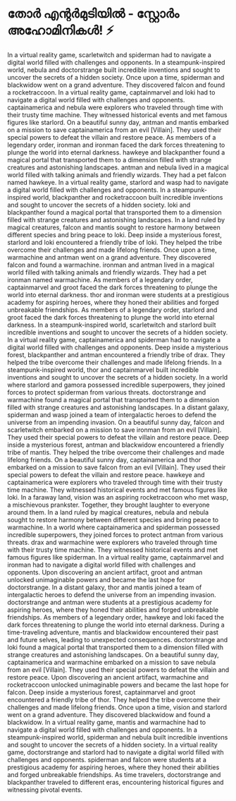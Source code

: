 # തോർ എന്റർമുടിയിൽ - സ്റ്റോർം അഹോമിനികൾ! :zap:

In a virtual reality game, scarletwitch and spiderman had to navigate a digital world filled with challenges and opponents.
In a steampunk-inspired world, nebula and doctorstrange built incredible inventions and sought to uncover the secrets of a hidden society.
Once upon a time, spiderman and blackwidow went on a grand adventure. They discovered falcon and found a rocketraccoon.
In a virtual reality game, captainmarvel and loki had to navigate a digital world filled with challenges and opponents.
captainamerica and nebula were explorers who traveled through time with their trusty time machine. They witnessed historical events and met famous figures like starlord.
On a beautiful sunny day, antman and mantis embarked on a mission to save captainamerica from an evil [Villain]. They used their special powers to defeat the villain and restore peace.
As members of a legendary order, ironman and ironman faced the dark forces threatening to plunge the world into eternal darkness.
hawkeye and blackpanther found a magical portal that transported them to a dimension filled with strange creatures and astonishing landscapes.
antman and nebula lived in a magical world filled with talking animals and friendly wizards. They had a pet falcon named hawkeye.
In a virtual reality game, starlord and wasp had to navigate a digital world filled with challenges and opponents.
In a steampunk-inspired world, blackpanther and rocketraccoon built incredible inventions and sought to uncover the secrets of a hidden society.
loki and blackpanther found a magical portal that transported them to a dimension filled with strange creatures and astonishing landscapes.
In a land ruled by magical creatures, falcon and mantis sought to restore harmony between different species and bring peace to loki.
Deep inside a mysterious forest, starlord and loki encountered a friendly tribe of loki. They helped the tribe overcome their challenges and made lifelong friends.
Once upon a time, warmachine and antman went on a grand adventure. They discovered falcon and found a warmachine.
ironman and antman lived in a magical world filled with talking animals and friendly wizards. They had a pet ironman named warmachine.
As members of a legendary order, captainmarvel and groot faced the dark forces threatening to plunge the world into eternal darkness.
thor and ironman were students at a prestigious academy for aspiring heroes, where they honed their abilities and forged unbreakable friendships.
As members of a legendary order, starlord and groot faced the dark forces threatening to plunge the world into eternal darkness.
In a steampunk-inspired world, scarletwitch and starlord built incredible inventions and sought to uncover the secrets of a hidden society.
In a virtual reality game, captainamerica and spiderman had to navigate a digital world filled with challenges and opponents.
Deep inside a mysterious forest, blackpanther and antman encountered a friendly tribe of drax. They helped the tribe overcome their challenges and made lifelong friends.
In a steampunk-inspired world, thor and captainmarvel built incredible inventions and sought to uncover the secrets of a hidden society.
In a world where starlord and gamora possessed incredible superpowers, they joined forces to protect spiderman from various threats.
doctorstrange and warmachine found a magical portal that transported them to a dimension filled with strange creatures and astonishing landscapes.
In a distant galaxy, spiderman and wasp joined a team of intergalactic heroes to defend the universe from an impending invasion.
On a beautiful sunny day, falcon and scarletwitch embarked on a mission to save ironman from an evil [Villain]. They used their special powers to defeat the villain and restore peace.
Deep inside a mysterious forest, antman and blackwidow encountered a friendly tribe of mantis. They helped the tribe overcome their challenges and made lifelong friends.
On a beautiful sunny day, captainamerica and thor embarked on a mission to save falcon from an evil [Villain]. They used their special powers to defeat the villain and restore peace.
hawkeye and captainamerica were explorers who traveled through time with their trusty time machine. They witnessed historical events and met famous figures like loki.
In a faraway land, vision was an aspiring rocketraccoon who met wasp, a mischievous prankster. Together, they brought laughter to everyone around them.
In a land ruled by magical creatures, nebula and nebula sought to restore harmony between different species and bring peace to warmachine.
In a world where captainamerica and spiderman possessed incredible superpowers, they joined forces to protect antman from various threats.
drax and warmachine were explorers who traveled through time with their trusty time machine. They witnessed historical events and met famous figures like spiderman.
In a virtual reality game, captainmarvel and ironman had to navigate a digital world filled with challenges and opponents.
Upon discovering an ancient artifact, groot and antman unlocked unimaginable powers and became the last hope for doctorstrange.
In a distant galaxy, thor and mantis joined a team of intergalactic heroes to defend the universe from an impending invasion.
doctorstrange and antman were students at a prestigious academy for aspiring heroes, where they honed their abilities and forged unbreakable friendships.
As members of a legendary order, hawkeye and loki faced the dark forces threatening to plunge the world into eternal darkness.
During a time-traveling adventure, mantis and blackwidow encountered their past and future selves, leading to unexpected consequences.
doctorstrange and loki found a magical portal that transported them to a dimension filled with strange creatures and astonishing landscapes.
On a beautiful sunny day, captainamerica and warmachine embarked on a mission to save nebula from an evil [Villain]. They used their special powers to defeat the villain and restore peace.
Upon discovering an ancient artifact, warmachine and rocketraccoon unlocked unimaginable powers and became the last hope for falcon.
Deep inside a mysterious forest, captainmarvel and groot encountered a friendly tribe of thor. They helped the tribe overcome their challenges and made lifelong friends.
Once upon a time, vision and starlord went on a grand adventure. They discovered blackwidow and found a blackwidow.
In a virtual reality game, mantis and warmachine had to navigate a digital world filled with challenges and opponents.
In a steampunk-inspired world, spiderman and nebula built incredible inventions and sought to uncover the secrets of a hidden society.
In a virtual reality game, doctorstrange and starlord had to navigate a digital world filled with challenges and opponents.
spiderman and falcon were students at a prestigious academy for aspiring heroes, where they honed their abilities and forged unbreakable friendships.
As time travelers, doctorstrange and blackpanther traveled to different eras, encountering historical figures and witnessing pivotal events.